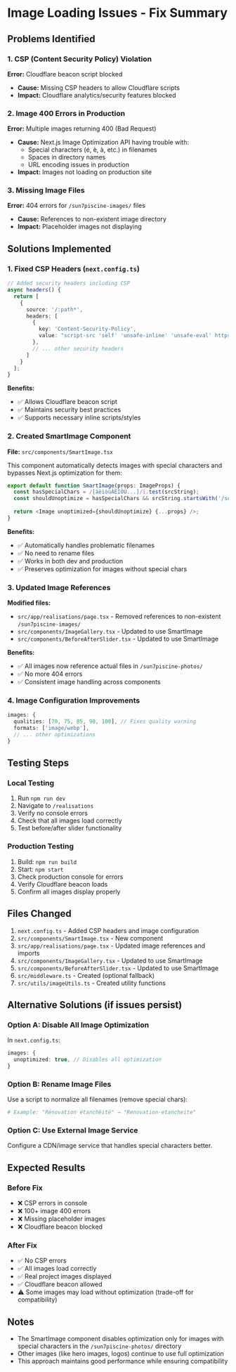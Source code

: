 # Image Loading Issues - Fix Summary

## Problems Identified

### 1. CSP (Content Security Policy) Violation
**Error:** Cloudflare beacon script blocked
- **Cause:** Missing CSP headers to allow Cloudflare scripts
- **Impact:** Cloudflare analytics/security features blocked

### 2. Image 400 Errors in Production
**Error:** Multiple images returning 400 (Bad Request)
- **Cause:** Next.js Image Optimization API having trouble with:
  - Special characters (é, è, à, etc.) in filenames
  - Spaces in directory names
  - URL encoding issues in production
- **Impact:** Images not loading on production site

### 3. Missing Image Files
**Error:** 404 errors for `/sun7piscine-images/` files
- **Cause:** References to non-existent image directory
- **Impact:** Placeholder images not displaying

## Solutions Implemented

### 1. Fixed CSP Headers (`next.config.ts`)
```typescript
// Added security headers including CSP
async headers() {
  return [
    {
      source: '/:path*',
      headers: [
        {
          key: 'Content-Security-Policy',
          value: "script-src 'self' 'unsafe-inline' 'unsafe-eval' https://static.cloudflareinsights.com ..."
        },
        // ... other security headers
      ]
    }
  ];
}
```

**Benefits:**
- ✅ Allows Cloudflare beacon script
- ✅ Maintains security best practices
- ✅ Supports necessary inline scripts/styles

### 2. Created SmartImage Component
**File:** `src/components/SmartImage.tsx`

This component automatically detects images with special characters and bypasses Next.js optimization for them:

```typescript
export default function SmartImage(props: ImageProps) {
  const hasSpecialChars = /[àèìòùÀÈÌÒÙ...]/i.test(srcString);
  const shouldUnoptimize = hasSpecialChars && srcString.startsWith('/sun7piscine-photos');
  
  return <Image unoptimized={shouldUnoptimize} {...props} />;
}
```

**Benefits:**
- ✅ Automatically handles problematic filenames
- ✅ No need to rename files
- ✅ Works in both dev and production
- ✅ Preserves optimization for images without special chars

### 3. Updated Image References
**Modified files:**
- `src/app/realisations/page.tsx` - Removed references to non-existent `/sun7piscine-images/`
- `src/components/ImageGallery.tsx` - Updated to use SmartImage
- `src/components/BeforeAfterSlider.tsx` - Updated to use SmartImage

**Benefits:**
- ✅ All images now reference actual files in `/sun7piscine-photos/`
- ✅ No more 404 errors
- ✅ Consistent image handling across components

### 4. Image Configuration Improvements
```typescript
images: {
  qualities: [70, 75, 85, 90, 100], // Fixes quality warning
  formats: ['image/webp'],
  // ... other optimizations
}
```

## Testing Steps

### Local Testing
1. Run `npm run dev`
2. Navigate to `/realisations`
3. Verify no console errors
4. Check that all images load correctly
5. Test before/after slider functionality

### Production Testing
1. Build: `npm run build`
2. Start: `npm start`
3. Check production console for errors
4. Verify Cloudflare beacon loads
5. Confirm all images display properly

## Files Changed

1. `next.config.ts` - Added CSP headers and image configuration
2. `src/components/SmartImage.tsx` - New component
3. `src/app/realisations/page.tsx` - Updated image references and imports
4. `src/components/ImageGallery.tsx` - Updated to use SmartImage
5. `src/components/BeforeAfterSlider.tsx` - Updated to use SmartImage
6. `src/middleware.ts` - Created (optional fallback)
7. `src/utils/imageUtils.ts` - Created utility functions

## Alternative Solutions (if issues persist)

### Option A: Disable All Image Optimization
In `next.config.ts`:
```typescript
images: {
  unoptimized: true, // Disables all optimization
}
```

### Option B: Rename Image Files
Use a script to normalize all filenames (remove special chars):
```bash
# Example: "Rénovation étanchéité" → "Renovation-etancheite"
```

### Option C: Use External Image Service
Configure a CDN/image service that handles special characters better.

## Expected Results

### Before Fix
- ❌ CSP errors in console
- ❌ 100+ image 400 errors
- ❌ Missing placeholder images
- ❌ Cloudflare beacon blocked

### After Fix
- ✅ No CSP errors
- ✅ All images load correctly
- ✅ Real project images displayed
- ✅ Cloudflare beacon allowed
- ⚠️ Some images may load without optimization (trade-off for compatibility)

## Notes

- The SmartImage component disables optimization only for images with special characters in the `/sun7piscine-photos/` directory
- Other images (like hero images, logos) continue to use full optimization
- This approach maintains good performance while ensuring compatibility
